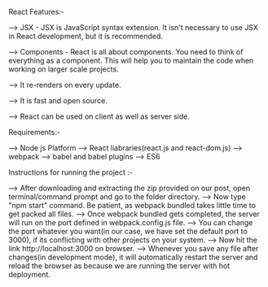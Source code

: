 React Features:- 

--> JSX - JSX is JavaScript syntax extension. It isn't necessary to use JSX in React development, but it is recommended.

--> Components - React is all about components. You need to think of everything as a component. This will help you to maintain the code when working on larger scale projects.

--> It re-renders on every update.

--> It is fast and open source.

--> React can be used on client as well as server side.

Requirements:-

--> Node js Platform
--> React liabraries(react.js and react-dom.js)
--> webpack
--> babel and babel plugins
--> ES6


Instructions for running the project :- 

--> After downloading and extracting the zip provided on our post, open terminal/command prompt and go to the folder directory.
--> Now type "npm start" command. Be patient, as webpack bundled takes little time to get packed all files.
--> Once webpack bundled gets completed, the server will run on the port defined in webpack.config.js file.
--> You can change the port whatever you want(in our case, we have set the default port to 3000), if its conflicting with other projects on 
your system.
--> Now hit the link http://localhost:3000 on browser.
--> Whenever you save any file after changes(in development mode), it will automatically restart the server and reload the browser 
as because we are running the server with hot deployment.